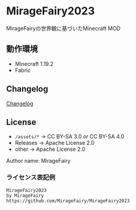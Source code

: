 # MirageFairy2023

MirageFairyの世界観に基づいたMinecraft MOD

## 動作環境

- Minecraft 1.19.2
- Fabric

## Changelog

[Changelog](CHANGELOG.md)

## License

- `/assets/*` → CC BY-SA 3.0 or CC BY-SA 4.0
- Releases → Apache License 2.0
- other → Apache License 2.0

Author name: MirageFairy

### ライセンス表記例

```
MirageFairy2023
by MirageFairy
https://github.com/MirageFairy/MirageFairy2023
```
